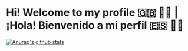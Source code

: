 # Hi! Welcome to my profile 🇬🇧 👋🏻 | ¡Hola! Bienvenido a mi perfil 🇪🇸 👋🏻
[![Anurag's github stats](https://github-readme-stats.vercel.app/api?username=ekzGuille&show_icons=true&theme=merko)](https://github.com/anuraghazra/github-readme-stats)
